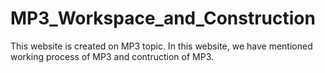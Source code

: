 # MP3_Workspace_and_Construction
This website is created on MP3 topic. In this website, we have mentioned working process of MP3 and contruction of MP3.
